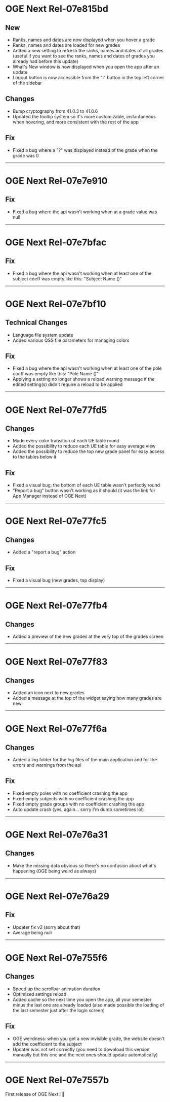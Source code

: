 # OGE Next Rel-07e815bd

## New
- Ranks, names and dates are now displayed when you hover a grade
- Ranks, names and dates are loaded for new grades
- Added a new setting to refresh the ranks, names and dates of all grades (useful if you want to see the ranks, names and dates of grades you already had before this update)
- What's New window is now displayed when you open the app after an update
- Logout button is now accessible from the "i" button in the top left corner of the sidebar

## Changes
- Bump cryptography from 41.0.3 to 41.0.6
- Updated the tooltip system so it's more customizable, instantaneous when hovering, and more consistent with the rest of the app

## Fix
- Fixed a bug where a "?" was displayed instead of the grade when the grade was 0

--------------------------------

# OGE Next Rel-07e7e910

## Fix
- Fixed a bug where the api wasn't working when at a grade value was null

--------------------------------

# OGE Next Rel-07e7bfac

## Fix
- Fixed a bug where the api wasn't working when at least one of the subject coeff was empty like this: "Subject Name ()"

--------------------------------

# OGE Next Rel-07e7bf10

## Technical Changes
- Language file system update
- Added various QSS file parameters for managing colors

## Fix
- Fixed a bug where the api wasn't working when at least one of the pole coeff was empty like this: "Pole Name ()"
- Applying a setting no longer shows a reload warning message if the edited setting(s) didn't require a reload to be applied

--------------------------------

# OGE Next Rel-07e77fd5

## Changes
- Made every color transition of each UE table round
- Added the possibility to reduce each UE table for easy average view
- Added the possibility to reduce the top new grade panel for easy access to the tables below it

## Fix
- Fixed a visual bug: the bottom of each UE table wasn't perfectly round
- "Report a bug" button wasn't working as it should (it was the link for App Manager instead of OGE Next)

--------------------------------

# OGE Next Rel-07e77fc5

## Changes
- Added a "report a bug" action

## Fix
- Fixed a visual bug (new grades, top display)

--------------------------------

# OGE Next Rel-07e77fb4

## Changes
- Added a preview of the new grades at the very top of the grades screen

--------------------------------

# OGE Next Rel-07e77f83

## Changes
- Added an icon next to new grades
- Added a message at the top of the widget saying how many grades are new

--------------------------------

# OGE Next Rel-07e77f6a

## Changes
- Added a log folder for the log files of the main application and for the errors and warnings from the api

## Fix
- Fixed empty poles with no coefficient crashing the app
- Fixed empty subjects with no coefficient crashing the app
- Fixed empty grade groups with no coefficient crashing the app
- Auto update crash (yes, again... sorry I'm dumb sometimes lol)

--------------------------------

# OGE Next Rel-07e76a31

## Changes
- Make the missing data obvious so there's no confusion about what's happening (OGE being weird as always)

--------------------------------

# OGE Next Rel-07e76a29

## Fix
- Updater fix v2 (sorry about that)
- Average being null

--------------------------------

# OGE Next Rel-07e755f6

## Changes
- Speed up the scrollbar animation duration
- Optimized settings reload
- Added cache so the next time you open the app, all your semester minus the last one are already loaded (also made possible the loading of the last semester just after the login screen)

## Fix
- OGE weirdness: when you get a new invisible grade, the website doesn't add the coefficient to the subject
- Updater was not set correctly (you need to download this version manually but this one and the next ones should update automatically)

--------------------------------

# OGE Next Rel-07e7557b

First release of OGE Next ! 🥳
